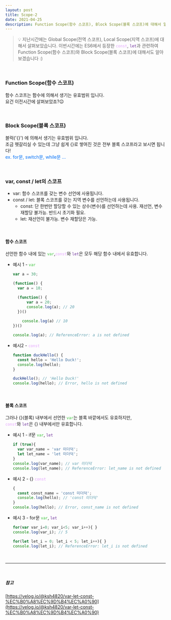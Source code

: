 ```yaml
---
layout: post
title: Scope-2
date: 2021-04-25
description: Function Scope(함수 스코프), Block Scope(블록 스코프)에 대해서 알아보자!
---
```


> 💡 지난시간에는 Global Scope(전역 스코프), Local Scope(지역 스코프)에 대해서 살펴보았습니다.
> 이번시간에는 ES6에서 등장한 <code style="color: #e4a3ff;">const</code>, <code style="color: #6d2f9a;">let</code>과 관련하여 Function Scope(함수 스코프)와 Block Scope(블록 스코프)에 대해서도 알아보겠습니다 :)

<br />

### Function Scope(함수 스코프)

함수 스코프는 함수에 의해서 생기는 유효범위 입니다.  
요건 이전시간에 살펴보았죠?😉

<br />

### Block Scope(블록 스코프)

블럭('{}') 에 의해서 생기는 유효범위 입니다.  
조금 헷갈리실 수 있는데 그냥 쉽게 {}로 쌓여진 것은 전부 블록 스코프라고 보시면 됩니다!  
<span style="color: #006ff7;">ex. for문, switch문, while문 ...</span>

<br />

### var, const / let의 스코프

* var: 함수 스코프를 갖는 변수 선언에 사용됩니다.
* const / let: 블록 스코프를 갖는 지역 변수를 선언하는데 사용됩니다.
  * const: 단 한번만 할당할 수 있는 상수(변수)를 선언하는데 사용. 재선언, 변수 재할당 불가능. 반드시 초기화 필요.
  * let: 재선언이 불가능. 변수 재할당은 가능.

<br />

#### 함수 스코프
선언한 함수 내에 있는 
<code style="color: #3ec43e;">var</code>,<code style="color: #e4a3ff;">const</code>와 <code style="color: #6d2f9a;">let</code>은 모두 해당 함수 내에서 유효합니다.

* 예시 1 - <code style="color: #3ec43e;">var</code>
  ```javascript
  var a = 30;

  (function() {
    var a = 10;

    (function() {
        var a = 20;
        console.log(a); // 20
    })()
    
      console.log(a) // 10
  })()

  console.log(a); // ReferenceError: a is not defined
  ```

* 예시2 - <code style="color: #e4a3ff;">const</code>
  ```javascript
  function duckHello() {
    const hello = 'Hello Duck!';
    console.log(hello);
  }

  duckHello(); // 'Hello Duck!'
  console.log(hello); // Error, hello is not defined
  ```

<br />

#### 블록 스코프
그러나 {}(블록) 내부에서 선언한 <code style="color: #3ec43e;">var</code>는 블록 바깥에서도 유효하지만,   
<code style="color: #e4a3ff;">const</code>와 <code style="color: #6d2f9a;">let</code>은 {} 내부에서만 유효합니다. 

* 예시 1 - if문 <code style="color: #3ec43e;">var</code>, <code style="color: #6d2f9a;">let</code>
  ```javascript
  if (true){
    var var_name = 'var 미더덕';
    let let_name = 'let 미더덕';
  }
  console.log(var_name); // var 미더덕
  console.log(let_name); // ReferenceError: let_name is not defined
  ```

* 예시 2 - {} <code style="color: #e4a3ff;">const</code>
  ```javascript
  {
    const const_name = 'const 미더덕';
    console.log(hello); // 'const 미더덕'
  }
  console.log(hello); // Error, const_name is not defined
  ```

* 예시 3 - for문 <code style="color: #3ec43e;">var</code>, <code style="color: #6d2f9a;">let</code>
  ```javascript
  for(var var_i=0; var_i<5; var_i++){ }
  console.log(var_i); // 5

  for(let let_i = 0; let_i < 5; let_i++){ }
  console.log(let_i); // ReferenceError: let_i is not defined
  ```



<br />
<hr />
<br />

##### 참고
[https://velog.io/@ksh4820/var-let-const-%EC%B0%A8%EC%9D%B4%EC%A0%90](https://velog.io/@ksh4820/var-let-const-%EC%B0%A8%EC%9D%B4%EC%A0%90)
